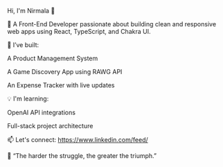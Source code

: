 Hi, I'm Nirmala 👋

🎯 A Front-End Developer passionate about building clean and responsive web apps using React, TypeScript, and Chakra UI.

🚀 I’ve built:

A Product Management System

A Game Discovery App using RAWG API

An Expense Tracker with live updates

💡 I'm learning:

OpenAI API integrations

Full-stack project architecture

📫 Let's connect:
https://www.linkedin.com/feed/ 

🌱 “The harder the struggle, the greater the triumph.”
